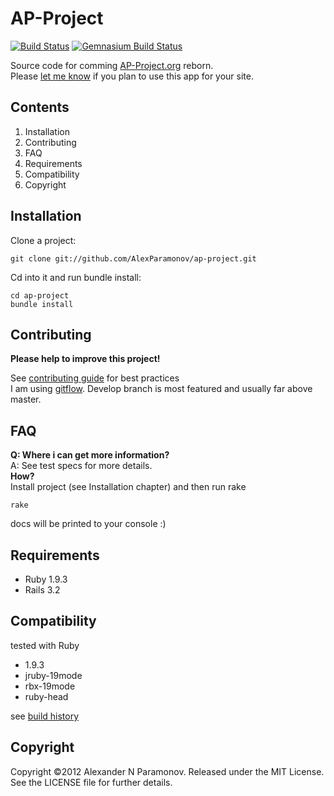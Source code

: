 AP-Project
==========
[![Build Status](https://secure.travis-ci.org/AlexParamonov/ap-project.png)](http://travis-ci.org/AlexParamonov/ap-project)
[![Gemnasium Build Status](https://gemnasium.com/AlexParamonov/ap-project.png)](http://gemnasium.com/AlexParamonov/ap-project)

Source code for comming [AP-Project.org](http://ap-project.org) reborn.  
Please [let me know](https://github.com/inbox/new/AlexParamonov) if you plan to use this app for your site.  

Contents
---------
1. Installation
1. Contributing
1. FAQ
1. Requirements
1. Compatibility
1. Copyright

Installation
------------
Сlone a project:

    git clone git://github.com/AlexParamonov/ap-project.git

Cd into it and run bundle install:

    cd ap-project
    bundle install

Contributing
-------------
**Please help to improve this project!**

See [contributing guide](http://github.com/AlexParamonov/ap-project/blob/develop/CONTRIBUTING.md) for best practices  
I am using [gitflow](https://github.com/nvie/gitflow). Develop branch is most featured and usually far above master.  

FAQ
---
__Q: Where i can get more information?__  
A: See test specs for more details.  
__How?__  
Install project (see Installation chapter) and then run rake  

    rake

docs will be printed to your console :)  

Requirements
------------

* Ruby 1.9.3
* Rails 3.2

Compatibility
-------------
tested with Ruby

* 1.9.3
* jruby-19mode
* rbx-19mode
* ruby-head

see [build history](http://travis-ci.org/#!/AlexParamonov/ap-project/builds)

Copyright
---------
Copyright ©2012 Alexander N Paramonov.
Released under the MIT License. See the LICENSE file for further details.
